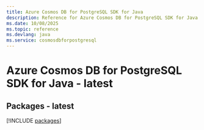 ```yaml
---
title: Azure Cosmos DB for PostgreSQL SDK for Java
description: Reference for Azure Cosmos DB for PostgreSQL SDK for Java
ms.date: 10/08/2025
ms.topic: reference
ms.devlang: java
ms.service: cosmosdbforpostgresql
---
```

# Azure Cosmos DB for PostgreSQL SDK for Java - latest
## Packages - latest
[!INCLUDE [packages](cosmos-db-for-postgresql-index.md)]